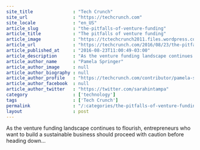 ```yaml
---
site_title               : "Tech Crunch"
site_url                 : "https://techcrunch.com"
site_locale              : "en_US"
article_slug             : "the-pitfalls-of-venture-funding"
article_title            : "The pitfalls of venture funding"
article_image            : "https://tctechcrunch2011.files.wordpress.com/2016/08/gettyimages-82180713.jpg?w=764&h=400&crop=1"
article_url              : "https://techcrunch.com/2016/08/23/the-pitfalls-of-venture-funding/"
article_published_at     : "2016-08-23T11:00:49-03:00"
article_description      : "As the venture funding landscape continues to flourish, entrepreneurs who want to build a sustainable business should proceed with caution before heading down..."
article_author_name      : "Pamela Springer"
article_author_image     : null
article_author_biography : null
article_author_profile   : "https://techcrunch.com/contributor/pamela-springer/"
article_author_facebook  : null
article_author_twitter   : "https://twitter.com/sarahintampa"
category                 : ['technology']
tags                     : ['Tech Crunch']
permalink                : "/:categories/the-pitfalls-of-venture-funding/"
layout                   : post
---
```


As the venture funding landscape continues to flourish, entrepreneurs who want to build a sustainable business should proceed with caution before heading down...
